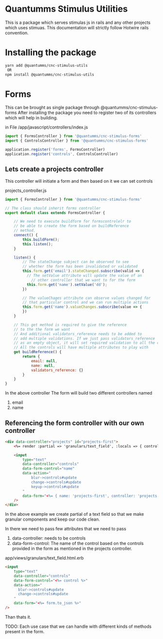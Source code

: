 # Quantumms Stimulus Utilities
This is a package which serves stimulas js in rails and any other projects which uses stimuas.
This documentation will strictly follow Hotwire rails convention.

# Installing the package

```bash
yarn add @quantumms/cnc-stimulus-utils
 OR
npm install @quantumms/cnc-stimulus-utils
```



# Forms
This can be brought as single package through @quantumms/cnc-stimulus-forms
After installing the package you need to register two of its controllers
which will help in building.

in File /app/javascript/controllers/index.js
```js
import { FormsController } from '@quantumms/cnc-stimulus-forms'
import { ControlsController } from '@quantumms/cnc-stimulus-forms'

application.register('forms', FormsController)
application.register('controls', ControlsController)
```

## Lets create a projects controller
This controller will initiate a form and then based on it we can set controls

projects_controller.js
```js
import { FormsController } from '@quantumms/cnc-stimulus-forms'

// The class should inherit forms controller
export default class extends FormsController {

  	// We need to execute buildform for formscontrolelr to
	// be able to create the form based on buildReference
	// method.
	connect() {
		this.buildForm();
		this.listen();
	}

	listen() {
	  	// The stateChange subject can be observed to see
		// whether the form has been invalidated or validated
		this.form.get('email').stateChanged.subscribe(valid => {
		  // The setValue attribute will update the value of an
			// other controller that we want to for the form
		  this.form.get('name').setValue('dd');
		})

		// The valueChages attribute can observe values changed for
		// that particular control and we can run multiple actions
		this.form.get('name').valueChanges.subscribe(value => {
		})
	}

	// This get method is required to give the reference
	// to the the form we want
	// And additional validators_reference needs to be added to
	// add multiple validations. If we just pass validators_reference
	// as an empty object, it will set required validation to all the controls
	// All the controls will have multiple attributes to play with
	get buildReference() {
		return {
			email: null,
			name: null,
			validators_reference: {}
		}
	}
}
```

In the above controller
The form will build two different controllers named
1. email
2. name

## Referencing the form controller with our own controller
```html
<div data-controller="projects" id="projects-first">
	<%= render :partial => 'granulars/text_field', :locals => { control: 'email', form: { name: 'projects-first', controller: 'projects' } } %>

	<input
		type="text"
		data-controller="controls"
		data-form-control="name"
        data-action="
	        blur->controls#update
	        change->controls#update
	        keyup->controls#update
	    "
	    data-form="<%= { name: 'projects-first', controller: 'projects' } }.to_json %>"
	/>
</div>
```

In the above example we create partial of a text field so that we make granular components and keep our code
clean.

In there we need to pass few attributes that we need to pass
1. data-controller: needs to be controls
2. data-form-control: The name of the control based on the controls
provided in the form as mentioned in the projects controller.

app/views/granulars/text_field.html.erb
```html
<input
	type="text"
	data-controller="controls"
	data-form-control="<%= control %>"
	data-action="
	  blur->controls#update
	  change->controls#update
	"
	data-form="<%= form.to_json %>"
/>
```

Than thats it.

TODO: Each use case that we can handle with different kinds of methods
present in the form.
